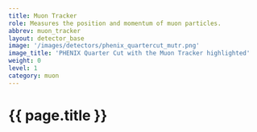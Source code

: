 ```yaml
---
title: Muon Tracker
role: Measures the position and momentum of muon particles.
abbrev: muon_tracker
layout: detector_base
image: '/images/detectors/phenix_quartercut_mutr.png'
image_title: 'PHENIX Quarter Cut with the Muon Tracker highlighted'
weight: 0
level: 1
category: muon
---
```

# {{ page.title }}


